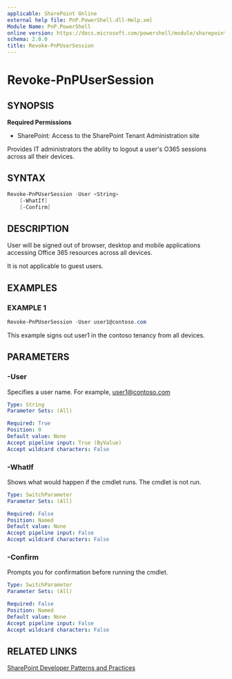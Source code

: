 ```yaml
---
applicable: SharePoint Online
external help file: PnP.PowerShell.dll-Help.xml
Module Name: PnP.PowerShell
online version: https://docs.microsoft.com/powershell/module/sharepoint-pnp/revoke-pnpusersession
schema: 2.0.0
title: Revoke-PnPUserSession
---
```


# Revoke-PnPUserSession

## SYNOPSIS

**Required Permissions**

* SharePoint: Access to the SharePoint Tenant Administration site

Provides IT administrators the ability to logout a user's O365 sessions across all their devices.

## SYNTAX

```powershell
Revoke-PnPUserSession -User <String>
    [-WhatIf]
    [-Confirm]
```

## DESCRIPTION

User will be signed out of browser, desktop and mobile applications accessing Office 365 resources across all devices.

It is not applicable to guest users.

## EXAMPLES

### EXAMPLE 1
```powershell
Revoke-PnPUserSession -User user1@contoso.com
```

This example signs out user1 in the contoso tenancy from all devices.

## PARAMETERS

### -User
Specifies a user name. For example, user1@contoso.com

```yaml
Type: String
Parameter Sets: (All)

Required: True
Position: 0
Default value: None
Accept pipeline input: True (ByValue)
Accept wildcard characters: False
```

### -WhatIf
Shows what would happen if the cmdlet runs. The cmdlet is not run.

```yaml
Type: SwitchParameter
Parameter Sets: (All)

Required: False
Position: Named
Default value: None
Accept pipeline input: False
Accept wildcard characters: False
```

### -Confirm
Prompts you for confirmation before running the cmdlet.

```yaml
Type: SwitchParameter
Parameter Sets: (All)

Required: False
Position: Named
Default value: None
Accept pipeline input: False
Accept wildcard characters: False
```

## RELATED LINKS

[SharePoint Developer Patterns and Practices](https://aka.ms/sppnp)